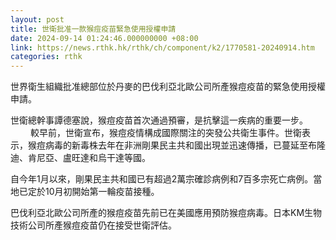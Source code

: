 ```yaml
---
layout: post
title: 世衛批准一款猴痘疫苗緊急使用授權申請
date: 2024-09-14 01:24:46.000000000 +08:00
link: https://news.rthk.hk/rthk/ch/component/k2/1770581-20240914.htm
categories: rthk
---
```


世界衛生組織批准總部位於丹麥的巴伐利亞北歐公司所產猴痘疫苗的緊急使用授權申請。

世衛總幹事譚德塞說，猴痘疫苗首次通過預審，是抗擊這一疾病的重要一步。
　　
較早前，世衛宣布，猴痘疫情構成國際關注的突發公共衛生事件。世衛表示，猴痘病毒的新毒株去年在非洲剛果民主共和國出現並迅速傳播，已蔓延至布隆迪、肯尼亞、盧旺達和烏干達等國。

自今年1月以來，剛果民主共和國已有超過2萬宗確診病例和7百多宗死亡病例。當地已定於10月初開始第一輪疫苗接種。

巴伐利亞北歐公司所產的猴痘疫苗先前已在美國應用預防猴痘病毒。日本KM生物技術公司所產猴痘疫苗仍在接受世衛評估。
